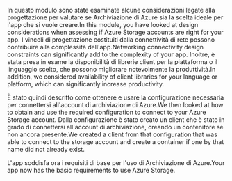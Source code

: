 <span data-ttu-id="8b2f8-101">In questo modulo sono state esaminate alcune considerazioni legate alla progettazione per valutare se Archiviazione di Azure sia la scelta ideale per l'app che si vuole creare.</span><span class="sxs-lookup"><span data-stu-id="8b2f8-101">In this module, you have looked at design considerations when assessing if Azure Storage accounts are right for your app.</span></span> <span data-ttu-id="8b2f8-102">I vincoli di progettazione costituiti dalla connettività di rete possono contribuire alla complessità dell'app.</span><span class="sxs-lookup"><span data-stu-id="8b2f8-102">Networking connectivity design constraints can significantly add to the complexity of your app.</span></span> <span data-ttu-id="8b2f8-103">Inoltre, è stata presa in esame la disponibilità di librerie client per la piattaforma o il linguaggio scelto, che possono migliorare notevolmente la produttività.</span><span class="sxs-lookup"><span data-stu-id="8b2f8-103">In addition, we considered availability of client libraries for your language or platform, which can significantly increase productivity.</span></span>

<span data-ttu-id="8b2f8-104">È stato quindi descritto come ottenere e usare la configurazione necessaria per connettersi all'account di archiviazione di Azure.</span><span class="sxs-lookup"><span data-stu-id="8b2f8-104">We then looked at how to obtain and use the required configuration to connect to your Azure Storage account.</span></span> <span data-ttu-id="8b2f8-105">Dalla configurazione è stato creato un client che è stato in grado di connettersi all'account di archiviazione, creando un contenitore se non ancora presente.</span><span class="sxs-lookup"><span data-stu-id="8b2f8-105">We created a client from that configuration that was able to connect to the storage account and create a container if one by that name did not already exist.</span></span>

<span data-ttu-id="8b2f8-106">L'app soddisfa ora i requisiti di base per l'uso di Archiviazione di Azure.</span><span class="sxs-lookup"><span data-stu-id="8b2f8-106">Your app now has the basic requirements to use Azure Storage.</span></span>


